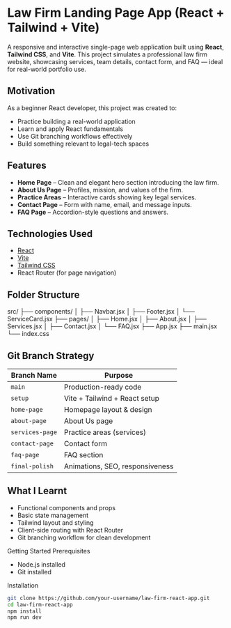 # Law Firm Landing Page App (React + Tailwind + Vite)

A responsive and interactive single-page web application built using **React**, **Tailwind CSS**, and **Vite**. This project simulates a professional law firm website, showcasing services, team details, contact form, and FAQ — ideal for real-world portfolio use.

##  Motivation
As a beginner React developer, this project was created to:
- Practice building a real-world application
- Learn and apply React fundamentals
- Use Git branching workflows effectively
- Build something relevant to legal-tech spaces

##  Features
- **Home Page** – Clean and elegant hero section introducing the law firm.
- **About Us Page** – Profiles, mission, and values of the firm.
- **Practice Areas** – Interactive cards showing key legal services.
- **Contact Page** – Form with name, email, and message inputs.
- **FAQ Page** – Accordion-style questions and answers.

## Technologies Used
- [React](https://reactjs.org/)
- [Vite](https://vitejs.dev/)
- [Tailwind CSS](https://tailwindcss.com/)
- React Router (for page navigation)

##  Folder Structure
src/ ├── components/ │ ├── Navbar.jsx │ ├── Footer.jsx │ └── ServiceCard.jsx ├── pages/ │ ├── Home.jsx │ ├── About.jsx │ ├── Services.jsx │ ├── Contact.jsx │ └── FAQ.jsx ├── App.jsx ├── main.jsx └── index.css


##  Git Branch Strategy
| Branch Name     | Purpose                          |
|-----------------|----------------------------------|
| `main`          | Production-ready code            |
| `setup`         | Vite + Tailwind + React setup    |
| `home-page`     | Homepage layout & design         |
| `about-page`    | About Us page                    |
| `services-page` | Practice areas (services)        |
| `contact-page`  | Contact form                     |
| `faq-page`      | FAQ section                      |
| `final-polish`  | Animations, SEO, responsiveness  |

##  What I Learnt
- Functional components and props
- Basic state management
- Tailwind layout and styling
- Client-side routing with React Router
- Git branching workflow for clean development


Getting Started
 Prerequisites
- Node.js installed
- Git installed

 Installation
```bash
git clone https://github.com/your-username/law-firm-react-app.git
cd law-firm-react-app
npm install
npm run dev
